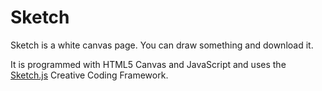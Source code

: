 Sketch
======

Sketch is a white canvas page. You can draw something and download it.

It is programmed with HTML5 Canvas and JavaScript and uses the [Sketch.js](http://soulwire.github.io/sketch.js/) Creative Coding Framework.
